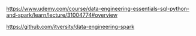 
https://www.udemy.com/course/data-engineering-essentials-sql-python-and-spark/learn/lecture/31004774#overview

https://github.com/itversity/data-engineering-spark